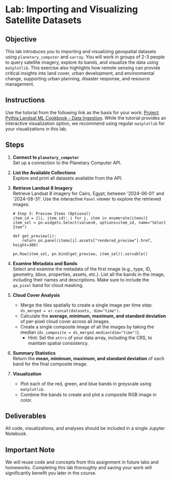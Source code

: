 # Lab: Importing and Visualizing Satellite Datasets

## Objective

This lab introduces you to importing and visualizing geospatial datasets using `planetary_computer` and `xarray`. You will work in groups of 2-3 people to query satellite imagery, explore its bands, and visualize the data using `matplotlib`. This exercise also highlights how remote sensing can provide critical insights into land cover, urban development, and environmental change, supporting urban planning, disaster response, and resource management.

## Instructions

Use the tutorial from the following link as the basis for your work: [Project Pythia Landsat ML Cookbook - Data Ingestion](https://projectpythia.org/landsat-ml-cookbook/notebooks/1.0_Data_Ingestion-Geospatial.html). While the tutorial provides an interactive visualization option, we recommend using regular `matplotlib` for your visualizations in this lab.

## Steps

1. **Connect to `planetary_computer`**  
   Set up a connection to the Planetary Computer API.

2. **List the Available Collections**  
   Explore and print all datasets available from the API.

3. **Retrieve Landsat 8 Imagery**  
   Retrieve Landsat 8 imagery for Cairo, Egypt, between '2024-06-01' and '2024-08-31'. Use the interactive `Panel` viewer to explore the retrieved images:

   ```
   # Step 3: Preview Items (Optional)
   item_id = {(i, item.id): i for i, item in enumerate(items)}
   item_sel = pn.widgets.Select(value=0, options=item_id, name="Select Item")

   def get_preview(i):
       return pn.panel(items[i].assets["rendered_preview"].href, height=300)

   pn.Row(item_sel, pn.bind(get_preview, item_sel)).servable()
   ```

4. **Examine Metadata and Bands**  
   Select and examine the metadata of the first image (e.g., type, ID, geometry, bbox, properties, assets, etc.). List all the bands in the image, including their names and descriptions. Make sure to include the `qa_pixel` band for cloud masking.

5. **Cloud Cover Analysis**

   - Merge the tiles spatially to create a single image per time step: `ds_merged = xr.concat(datasets, dim="time")`.
   - Calculate the **average, minimum, maximum, and standard deviation** of per-pixel cloud cover across all images.
   - Create a single composite image of all the images by taking the median (`ds_composite = ds_merged.median(dim="time")`).
     - Hint: Set the `attrs` of your data array, including the CRS, to maintain spatial consistency.

6. **Summary Statistics**  
   Return the **mean, minimum, maximum, and standard deviation** of each band for the final composite image.

7. **Visualization**
   - Plot each of the red, green, and blue bands in greyscale using `matplotlib`.
   - Combine the bands to create and plot a composite RGB image in color.

## Deliverables

All code, visualizations, and analyses should be included in a single Jupyter Notebook.

## Important Note

We will reuse code and concepts from this assignment in future labs and homeworks. Completing this lab thoroughly and saving your work will significantly benefit you later in the course.
